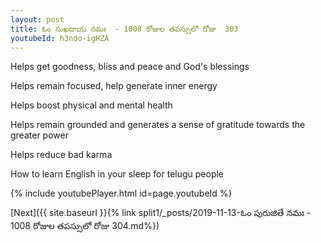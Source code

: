 ```yaml
---
layout: post
title: ఓం సుఖదాయ నమః  - 1008 రోజుల తపస్సులో రోజు  303
youtubeId: h3ndo-igHZA
---
```

 
 
Helps get goodness, bliss and peace and God's blessings
 
Helps remain focused, help generate inner energy 
 
Helps boost physical and mental health 
 
Helps remain grounded and generates a sense of gratitude towards the greater power 
 
Helps reduce bad karma
 
How to learn English in your sleep for telugu people
 
 
 
 


{% include youtubePlayer.html id=page.youtubeId %}
 
[Next]({{ site.baseurl }}{% link split1/_posts/2019-11-13-ఓం పురుజితే నమః  - 1008 రోజుల తపస్సులో రోజు  304.md%})
 

